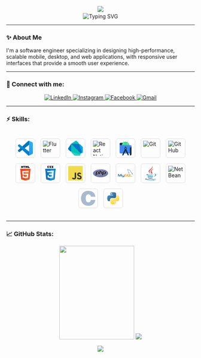 <p align="center">
  <img src="https://capsule-render.vercel.app/api?type=waving&color=0:007ACC,100:0F2027&height=220&section=header&text=Abdallah%20Zaitoun&fontSize=44&fontColor=ffffff&animation=fadeIn&textY=25" />
  <br/>
  <img src="https://readme-typing-svg.herokuapp.com?font=Fira+Code&weight=600&size=22&pause=1000&color=007ACC&center=true&vCenter=true&width=600&lines=Software+Engineer;Mobile+%26+Desktop+Application+Developer;Front-End+Developer+%7C+Robots" alt="Typing SVG" />
</p>

---

### ✨ About Me

I'm a software engineer specializing in designing high-performance, scalable mobile, desktop, and web applications, with responsive user interfaces that provide a smooth user experience.

---

### 🔗 Connect with me:
<p align="center">
  <a href="https://www.linkedin.com/in/abdallah-zaitoun-133754348?utm_source=share&utm_campaign=share_via&utm_content=profile&utm_medium=android_app">
    <img src="https://img.shields.io/badge/-LinkedIn-0077B5?style=flat-square&logo=linkedin&logoColor=white" alt="LinkedIn"/>
  </a>
  
  <a href="https://www.instagram.com/alghayib_3z22?igsh=ZWg1Ym8xazFxem52">
    <img src="https://img.shields.io/badge/-Instagram-e4405f?style=flat-square&logo=instagram&logoColor=white" alt="Instagram"/>
  </a>
  
  
  <a href="https://www.facebook.com/share/17Kjtj9WeZ/">
    <img src="https://img.shields.io/badge/-Facebook-1877F2?style=flat-square&logo=facebook&logoColor=white" alt="Facebook"/>
  </a>
  
  <a href="mailto:abdallahzaytoon42@gmail.com">
    <img src="https://img.shields.io/badge/-Gmail-d14836?style=flat-square&logo=gmail&logoColor=white" alt="Gmail"/>
  </a>
</p>

---


### ⚡ Skills:

<!-- Styles for the modal popup and icons wrapper -->
<style>
  /* الحاوية بتاعت الأيقونات في السنتر */
  .icons-wrapper {
    display: flex;
    justify-content: center; /* سنتر أفقي */
    align-items: center;    /* سنتر عمودي */
    gap: 15px;
    flex-wrap: wrap;
    padding: 20px;
  }

  /* كل أيقونة حجم ثابت والماوس يصبح مؤشر */
  .icons-wrapper img {
    width: 40px;
    height: 40px;
    border: 1px solid #ddd;
    padding: 5px;
    border-radius: 6px;
    cursor: pointer;
    object-fit: contain;
  }

  /* خلفية المودال */
  .modal {
    display: none; /* مخفية افتراضياً */
    position: fixed;
    z-index: 1000;
    padding-top: 60px;
    left: 0; top: 0;
    width: 100%; height: 100%;
    overflow: auto;
    background-color: rgba(0,0,0,0.7);
    text-align: center;
  }

  /* محتوى الصورة داخل المودال بحجم موحد */
  .modal-content {
    margin: auto;
    width: 200px;
    height: 200px;
    border-radius: 8px;
    object-fit: contain;
  }

  /* زر الإغلاق */
  .close {
    position: absolute;
    top: 30px;
    right: 30px;
    color: white;
    font-size: 35px;
    font-weight: bold;
    cursor: pointer;
  }
</style>

<!-- Skills Icons Wrapper -->
<div class="icons-wrapper">

  <!-- VS Code -->
  <img src="https://raw.githubusercontent.com/devicons/devicon/master/icons/vscode/vscode-original.svg" alt="VS Code" onclick="openModal(this.src, this.alt)">

  <!-- Flutter -->
  <img src="https://www.vectorlogo.zone/logos/flutterio/flutterio-icon.svg" alt="Flutter" onclick="openModal(this.src, this.alt)">

  <!-- Dart -->
  <img src="https://raw.githubusercontent.com/devicons/devicon/master/icons/dart/dart-original.svg" alt="Dart" onclick="openModal(this.src, this.alt)">

  <!-- React Native -->
  <img src="https://reactnative.dev/img/header_logo.svg" alt="React Native" onclick="openModal(this.src, this.alt)">

  <!-- Android Studio -->
  <img src="https://raw.githubusercontent.com/devicons/devicon/master/icons/androidstudio/androidstudio-original.svg" alt="Android Studio" onclick="openModal(this.src, this.alt)">

  <!-- Git -->
  <img src="https://www.vectorlogo.zone/logos/git-scm/git-scm-icon.svg" alt="Git" onclick="openModal(this.src, this.alt)">

  <!-- GitHub -->
  <img src="https://github.githubassets.com/images/modules/logos_page/GitHub-Mark.png" alt="GitHub" onclick="openModal(this.src, this.alt)">

  <!-- HTML5 -->
  <img src="https://raw.githubusercontent.com/devicons/devicon/master/icons/html5/html5-original-wordmark.svg" alt="HTML5" onclick="openModal(this.src, this.alt)">

  <!-- CSS3 -->
  <img src="https://raw.githubusercontent.com/devicons/devicon/master/icons/css3/css3-original-wordmark.svg" alt="CSS3" onclick="openModal(this.src, this.alt)">

  <!-- JavaScript -->
  <img src="https://raw.githubusercontent.com/devicons/devicon/master/icons/javascript/javascript-original.svg" alt="JavaScript" onclick="openModal(this.src, this.alt)">

  <!-- PHP -->
  <img src="https://raw.githubusercontent.com/devicons/devicon/master/icons/php/php-original.svg" alt="PHP" onclick="openModal(this.src, this.alt)">

  <!-- MySQL -->
  <img src="https://raw.githubusercontent.com/devicons/devicon/master/icons/mysql/mysql-original-wordmark.svg" alt="MySQL" onclick="openModal(this.src, this.alt)">

  <!-- Java -->
  <img src="https://raw.githubusercontent.com/devicons/devicon/master/icons/java/java-original.svg" alt="Java" onclick="openModal(this.src, this.alt)">

  <!-- NetBeans -->
  <img src="https://cdn.jsdelivr.net/gh/devicons/devicon/icons/netbeans/netbeans-original.svg" alt="NetBeans" onclick="openModal(this.src, this.alt)">

  <!-- C -->
  <img src="https://raw.githubusercontent.com/devicons/devicon/master/icons/c/c-original.svg" alt="C" onclick="openModal(this.src, this.alt)">

  <!-- Python -->
  <img src="https://raw.githubusercontent.com/devicons/devicon/master/icons/python/python-original.svg" alt="Python" onclick="openModal(this.src, this.alt)">

</div>

<!-- Modal Structure -->
<div id="myModal" class="modal" onclick="closeModal()">
  <span class="close" onclick="closeModal(event)">&times;</span>
  <img class="modal-content" id="modalImg" alt="">
  <div id="caption" style="color:white; text-align:center; margin-top:10px; font-size: 18px;"></div>
</div>

<script>
  function openModal(src, alt) {
    const modal = document.getElementById("myModal");
    const modalImg = document.getElementById("modalImg");
    const caption = document.getElementById("caption");

    modal.style.display = "block";
    modalImg.src = src;
    caption.innerText = alt;
  }

  function closeModal(event) {
    if(event) event.stopPropagation();
    document.getElementById("myModal").style.display = "none";
  }
</script>

---

### 📈 GitHub Stats:
<p align="center">
<img src="https://github-readme-stats.vercel.app/api?username=abdallah3z22&show_icons=true&theme=tokyonight&hide_border=true&hide_title=true" height="250px" width="200px" />
  
  <!-- Most Used Languages - bar chart -->
  <img src="https://github-readme-stats.vercel.app/api/top-langs/?username=abdallah3z22&layout=compact&theme=tokyonight&hide_border=true&langs_count=8" height="70px" />
 
  <p align="center">
  <img src="https://github-readme-streak-stats-eight.vercel.app/?user=abdallah3z22&theme=tokyonight&hide_border=true" height="130px" />
</p>

<!-- <p align="center">
  <img src="https://komarev.com/ghpvc/?username=abdallah3z22&label=Profile%20views&color=0e75b6&style=flat" alt="abdallah3z22" />
</p>

 -->
